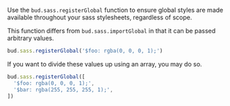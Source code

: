 Use the `bud.sass.registerGlobal` function to ensure global styles are made available throughout your sass stylesheets, regardless of scope.

This function differs from `bud.sass.importGlobal` in that it can be passed arbitrary values.

```ts
bud.sass.registerGlobal('$foo: rgba(0, 0, 0, 1);')
```

If you want to divide these values up using an array, you may do so.

```ts
bud.sass.registerGlobal([
  '$foo: rgba(0, 0, 0, 1);',
  '$bar: rgba(255, 255, 255, 1);',
])
```
